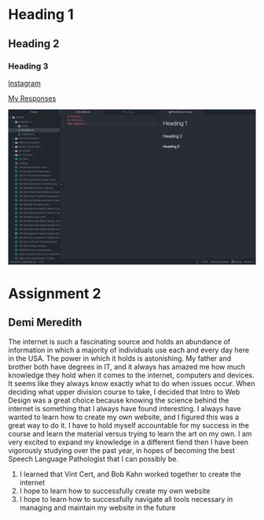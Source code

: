 # Heading 1
## Heading 2
### Heading 3

[Instagram](https://www.instagram.com)

[My Responses](./responses.txt)

![My Screenshot](./images/assignment_2_screenshot.png)

# Assignment 2
## Demi Meredith

The internet is such a fascinating source and holds an abundance of information in which a majority of individuals use each and every day here in the USA. The power in which it holds is astonishing. My father and brother both have degrees in IT, and it always has amazed me how much knowledge they hold when it comes to the internet, computers and devices. It seems like they always know exactly what to do when issues occur. When deciding what upper division course to take, I decided that Intro to Web Design was a great choice because knowing the science behind the internet is something that I always have found interesting. I always have wanted to learn how to create my own website, and I figured this was a great way to do it. I have to hold myself accountable for my success in the course and learn the material versus trying to learn the art on my own. I am very excited to expand my knowledge in a different fiend then I have been vigorously studying over the past year, in hopes of becoming the best Speech Language Pathologist that I can possibly be.

1. I learned that Vint Cert, and Bob Kahn worked together to create the internet
2. I hope to learn how to successfully create my own website
3. I hope to learn how to successfully navigate all tools necessary in managing and maintain my website in the future
